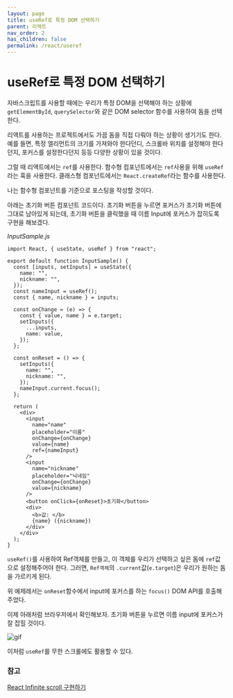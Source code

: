 ```yaml
---
layout: page
title: useRef로 특정 DOM 선택하기
parent: 리액트
nav_order: 2
has_children: false
permalink: /react/useref
---
```


# useRef로 특정 DOM 선택하기

자바스크립트를 사용할 때에는 우리가 특정 DOM을 선택해야 하는 상황에 `getElementById`, `querySelector`와 같은 DOM selector 함수를 사용하여 돔을 선택한다.

리액트를 사용하는 프로젝트에서도 가끔 돔을 직접 다뤄야 하는 상황이 생기기도 한다. 예를 들면, 특정 엘리먼트의 크기를 가져와야 한다던디, 스크롤바 위치를 설정해야 한다던지, 포커스를 설정한다던지 등등 다양한 상황이 있을 것이다.

그럴 때 리액트에서는 `ref`를 사용한다. 함수형 컴포넌트에서는 `ref`사용을 위해 `useRef`라는 훅을 사용한다. 클래스형 컴포넌트에서는 `React.createRef`라는 함수를 사용한다.

나는 함수형 컴포넌트를 기준으로 포스팅을 작성할 것이다.

아래는 초기화 버튼 컴포넌트 코드이다. 초기화 버튼을 누르면 포커스가 초기화 버튼에 그대로 남아있게 되는데, 초기화 버튼을 클릭했을 때 이름 Input에 포커스가 잡히도록 구현을 해보겠다.

_InputSample.js_

```
import React, { useState, useRef } from "react";

export default function InputSample() {
  const [inputs, setInputs] = useState({
    name: "",
    nickname: "",
  });
  const nameInput = useRef();
  const { name, nickname } = inputs;

  const onChange = (e) => {
    const { value, name } = e.target;
    setInputs({
      ...inputs,
      name: value,
    });
  };

  const onReset = () => {
    setInputs({
      name: "",
      nickname: "",
    });
    nameInput.current.focus();
  };

  return (
    <div>
      <input
        name="name"
        placeholder="이름"
        onChange={onChange}
        value={name}
        ref={nameInput}
      />
      <input
        name="nickname"
        placeholder="닉네임"
        onChange={onChange}
        value={nickname}
      />
      <button onClick={onReset}>초기화</button>
      <div>
        <b>값: </b>
        {name} ({nickname})
      </div>
    </div>
  );
}

```

`useRef()`를 사용하여 Ref객체를 만들고, 이 객체를 우리가 선택하고 싶은 돔에 `ref`값으로 설정해주어야 한다. 그러면, `Ref객체`의 `.current`값(`e.target`)은 우리가 원하는 돔을 가르키게 된다.

위 예제레서는 `onReset`함수에서 input에 포커스를 하는 `focus()` DOM API를 호출해주었다.

이제 아래처럼 브라우저에서 확인해보자. 초기화 버튼을 누르면 이름 input에 포커스가 잘 잡힐 것이다.

![gif](https://user-images.githubusercontent.com/63364990/169447963-654a94dc-a9da-426d-87a6-c288df35477c.gif)

이처럼 `useRef`를 무한 스크롤에도 활용할 수 있다.

### 참고

[React Infinite scroll 구현하기](https://y0c.github.io/2019/06/30/react-infinite-scroll/)

